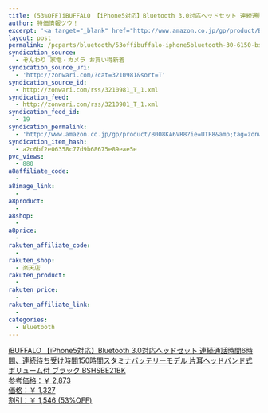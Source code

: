 ```yaml
---
title: (53%OFF)iBUFFALO 【iPhone5対応】Bluetooth 3.0対応ヘッドセット 連続通話時間6時間、連続待ち受け時間150時間スタミナバッテリーモデル 片耳ヘッドバンド式 ボリューム付 ブラック BSHSBE21BK ￥1,327
author: 特価情報ツウ！
excerpt: '<a target="_blank" href="http://www.amazon.co.jp/gp/product/B008KA6VR8?ie=UTF8&amp;tag=zonwari-22&amp;linkCode=as2&amp;camp=247&amp;creative=7399&amp;creativeASIN=B008KA6VR8"><img src="http://ecx.images-amazon.com/images/I/31mOGFgNqXL._SL100_.jpg"><br>iBUFFALO &#12304;iPhone5&#23550;&#24540;&#12305;Bluetooth 3.0&#23550;&#24540;&#12504;&#12483;&#12489;&#12475;&#12483;&#12488; &#36899;&#32154;&#36890;&#35441;&#26178;&#38291;6&#26178;&#38291;&#12289;&#36899;&#32154;&#24453;&#12385;&#21463;&#12369;&#26178;&#38291;150&#26178;&#38291;&#12473;&#12479;&#12511;&#12490;&#12496;&#12483;&#12486;&#12522;&#12540;&#12514;&#12487;&#12523; &#29255;&#32819;&#12504;&#12483;&#12489;&#12496;&#12531;&#12489;&#24335; &#12508;&#12522;&#12517;&#12540;&#12512;&#20184; &#12502;&#12521;&#12483;&#12463; BSHSBE21BK<br>&#21442;&#32771;&#20385;&#26684;&#65306;&#65509; 2,873<br>&#20385;&#26684;&#65306;&#65509; 1,327<br>&#21106;&#24341;&#65306;&#65509; 1,546 (53%OFF)</a>'
layout: post
permalink: /pcparts/bluetooth/53offibuffalo-iphone5bluetooth-30-6150-bshsbe21bk-1327.html
syndication_source:
  - ぞんわり 家電・カメラ お買い得新着
syndication_source_uri:
  - 'http://zonwari.com/?cat=3210981&sort=T'
syndication_source_id:
  - http://zonwari.com/rss/3210981_T_1.xml
syndication_feed:
  - http://zonwari.com/rss/3210981_T_1.xml
syndication_feed_id:
  - 19
syndication_permalink:
  - 'http://www.amazon.co.jp/gp/product/B008KA6VR8?ie=UTF8&amp;tag=zonwari-22&amp;linkCode=as2&amp;camp=247&amp;creative=7399&amp;creativeASIN=B008KA6VR8'
syndication_item_hash:
  - a2c6bf2e06358c77d9b68675e89eae5e
pvc_views:
  - 880
a8affiliate_code:
  - 
a8image_link:
  - 
a8product:
  - 
a8shop:
  - 
a8price:
  - 
rakuten_affiliate_code:
  - 
rakuten_shop:
  - 楽天店
rakuten_product:
  - 
rakuten_price:
  - 
rakuten_affiliate_link:
  - 
categories:
  - Bluetooth
---
```

[<img src='http://i2.wp.com/ecx.images-amazon.com/images/I/31mOGFgNqXL._SL150_.jpg?w=546' title="" alt="" data-recalc-dims="1" />  
iBUFFALO 【iPhone5対応】Bluetooth 3.0対応ヘッドセット 連続通話時間6時間、連続待ち受け時間150時間スタミナバッテリーモデル 片耳ヘッドバンド式 ボリューム付 ブラック BSHSBE21BK  
参考価格：￥ 2,873  
価格：￥ 1,327  
割引：￥ 1,546 (53%OFF)][1]

 [1]: http://www.amazon.co.jp/gp/product/B008KA6VR8?ie=UTF8&#038;tag=tokkajohotsu-22&#038;linkCode=as2&#038;camp=247&#038;creative=7399&#038;creativeASIN=B008KA6VR8